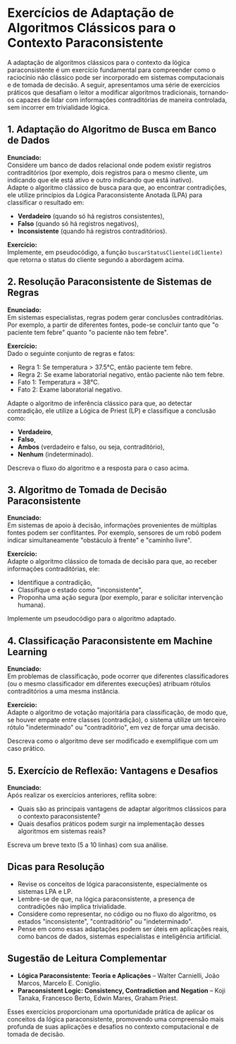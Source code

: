 # Exercícios de Adaptação de Algoritmos Clássicos para o Contexto Paraconsistente

A adaptação de algoritmos clássicos para o contexto da lógica paraconsistente é um exercício fundamental para compreender como o raciocínio não clássico pode ser incorporado em sistemas computacionais e de tomada de decisão. A seguir, apresentamos uma série de exercícios práticos que desafiam o leitor a modificar algoritmos tradicionais, tornando-os capazes de lidar com informações contraditórias de maneira controlada, sem incorrer em trivialidade lógica.



## 1. **Adaptação do Algoritmo de Busca em Banco de Dados**

**Enunciado:**  
Considere um banco de dados relacional onde podem existir registros contraditórios (por exemplo, dois registros para o mesmo cliente, um indicando que ele está ativo e outro indicando que está inativo).  
Adapte o algoritmo clássico de busca para que, ao encontrar contradições, ele utilize princípios da Lógica Paraconsistente Anotada (LPA) para classificar o resultado em:  
- **Verdadeiro** (quando só há registros consistentes),
- **Falso** (quando só há registros negativos),
- **Inconsistente** (quando há registros contraditórios).

**Exercício:**  
Implemente, em pseudocódigo, a função `buscarStatusCliente(idCliente)` que retorna o status do cliente segundo a abordagem acima.



## 2. **Resolução Paraconsistente de Sistemas de Regras**

**Enunciado:**  
Em sistemas especialistas, regras podem gerar conclusões contraditórias. Por exemplo, a partir de diferentes fontes, pode-se concluir tanto que "o paciente tem febre" quanto "o paciente não tem febre".

**Exercício:**  
Dado o seguinte conjunto de regras e fatos:

- Regra 1: Se temperatura > 37.5°C, então paciente tem febre.
- Regra 2: Se exame laboratorial negativo, então paciente não tem febre.
- Fato 1: Temperatura = 38°C.
- Fato 2: Exame laboratorial negativo.

Adapte o algoritmo de inferência clássico para que, ao detectar contradição, ele utilize a Lógica de Priest (LP) e classifique a conclusão como:  
- **Verdadeiro**,  
- **Falso**,  
- **Ambos** (verdadeiro e falso, ou seja, contraditório),  
- **Nenhum** (indeterminado).

Descreva o fluxo do algoritmo e a resposta para o caso acima.



## 3. **Algoritmo de Tomada de Decisão Paraconsistente**

**Enunciado:**  
Em sistemas de apoio à decisão, informações provenientes de múltiplas fontes podem ser conflitantes. Por exemplo, sensores de um robô podem indicar simultaneamente "obstáculo à frente" e "caminho livre".

**Exercício:**  
Adapte o algoritmo clássico de tomada de decisão para que, ao receber informações contraditórias, ele:

- Identifique a contradição,
- Classifique o estado como "inconsistente",
- Proponha uma ação segura (por exemplo, parar e solicitar intervenção humana).

Implemente um pseudocódigo para o algoritmo adaptado.



## 4. **Classificação Paraconsistente em Machine Learning**

**Enunciado:**  
Em problemas de classificação, pode ocorrer que diferentes classificadores (ou o mesmo classificador em diferentes execuções) atribuam rótulos contraditórios a uma mesma instância.

**Exercício:**  
Adapte o algoritmo de votação majoritária para classificação, de modo que, se houver empate entre classes (contradição), o sistema utilize um terceiro rótulo "indeterminado" ou "contraditório", em vez de forçar uma decisão.

Descreva como o algoritmo deve ser modificado e exemplifique com um caso prático.



## 5. **Exercício de Reflexão: Vantagens e Desafios**

**Enunciado:**  
Após realizar os exercícios anteriores, reflita sobre:

- Quais são as principais vantagens de adaptar algoritmos clássicos para o contexto paraconsistente?
- Quais desafios práticos podem surgir na implementação desses algoritmos em sistemas reais?

Escreva um breve texto (5 a 10 linhas) com sua análise.



## **Dicas para Resolução**

- Revise os conceitos de lógica paraconsistente, especialmente os sistemas LPA e LP.
- Lembre-se de que, na lógica paraconsistente, a presença de contradições não implica trivialidade.
- Considere como representar, no código ou no fluxo do algoritmo, os estados "inconsistente", "contraditório" ou "indeterminado".
- Pense em como essas adaptações podem ser úteis em aplicações reais, como bancos de dados, sistemas especialistas e inteligência artificial.



## **Sugestão de Leitura Complementar**

- **Lógica Paraconsistente: Teoria e Aplicações** – Walter Carnielli, João Marcos, Marcelo E. Coniglio.
- **Paraconsistent Logic: Consistency, Contradiction and Negation** – Koji Tanaka, Francesco Berto, Edwin Mares, Graham Priest.



Esses exercícios proporcionam uma oportunidade prática de aplicar os conceitos da lógica paraconsistente, promovendo uma compreensão mais profunda de suas aplicações e desafios no contexto computacional e de tomada de decisão.